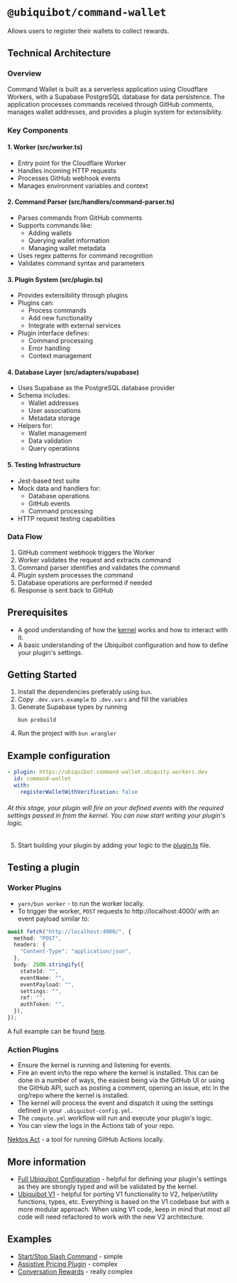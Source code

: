 # `@ubiquibot/command-wallet`

Allows users to register their wallets to collect rewards.

## Technical Architecture

### Overview

Command Wallet is built as a serverless application using Cloudflare Workers, with a Supabase PostgreSQL database for data persistence. The application processes commands received through GitHub comments, manages wallet addresses, and provides a plugin system for extensibility.

### Key Components

#### 1. Worker (src/worker.ts)

- Entry point for the Cloudflare Worker
- Handles incoming HTTP requests
- Processes GitHub webhook events
- Manages environment variables and context

#### 2. Command Parser (src/handlers/command-parser.ts)

- Parses commands from GitHub comments
- Supports commands like:
  - Adding wallets
  - Querying wallet information
  - Managing wallet metadata
- Uses regex patterns for command recognition
- Validates command syntax and parameters

#### 3. Plugin System (src/plugin.ts)

- Provides extensibility through plugins
- Plugins can:
  - Process commands
  - Add new functionality
  - Integrate with external services
- Plugin interface defines:
  - Command processing
  - Error handling
  - Context management

#### 4. Database Layer (src/adapters/supabase)

- Uses Supabase as the PostgreSQL database provider
- Schema includes:
  - Wallet addresses
  - User associations
  - Metadata storage
- Helpers for:
  - Wallet management
  - Data validation
  - Query operations

#### 5. Testing Infrastructure

- Jest-based test suite
- Mock data and handlers for:
  - Database operations
  - GitHub events
  - Command processing
- HTTP request testing capabilities

### Data Flow

1. GitHub comment webhook triggers the Worker
2. Worker validates the request and extracts command
3. Command parser identifies and validates the command
4. Plugin system processes the command
5. Database operations are performed if needed
6. Response is sent back to GitHub

## Prerequisites

- A good understanding of how the [kernel](https://github.com/ubiquity/ubiquibot-kernel) works and how to interact with it.
- A basic understanding of the Ubiquibot configuration and how to define your plugin's settings.

## Getting Started

1. Install the dependencies preferably using `bun`.
2. Copy `.dev.vars.example` to `.dev.vars` and fill the variables
3. Generate Supabase types by running
   ```shell
   bun prebuild
   ```
4. Run the project with `bun wrangler`

## Example configuration

```yml
- plugin: https://ubiquibot-command-wallet.ubiquity.workers.dev
  id: command-wallet
  with:
    registerWalletWithVerification: false
```

###### At this stage, your plugin will fire on your defined events with the required settings passed in from the kernel. You can now start writing your plugin's logic.

5. Start building your plugin by adding your logic to the [plugin.ts](./src/plugin.ts) file.

## Testing a plugin

### Worker Plugins

- `yarn/bun worker` - to run the worker locally.
- To trigger the worker, `POST` requests to http://localhost:4000/ with an event payload similar to:

```ts
await fetch("http://localhost:4000/", {
  method: "POST",
  headers: {
    "Content-Type": "application/json",
  },
  body: JSON.stringify({
    stateId: "",
    eventName: "",
    eventPayload: "",
    settings: "",
    ref: "",
    authToken: "",
  }),
});
```

A full example can be found [here](https://github.com/ubiquibot/assistive-pricing/blob/623ea3f950f04842f2d003bda3fc7b7684e41378/tests/http/request.http).

### Action Plugins

- Ensure the kernel is running and listening for events.
- Fire an event in/to the repo where the kernel is installed. This can be done in a number of ways, the easiest being via the GitHub UI or using the GitHub API, such as posting a comment, opening an issue, etc in the org/repo where the kernel is installed.
- The kernel will process the event and dispatch it using the settings defined in your `.ubiquibot-config.yml`.
- The `compute.yml` workflow will run and execute your plugin's logic.
- You can view the logs in the Actions tab of your repo.

[Nektos Act](https://github.com/nektos/act) - a tool for running GitHub Actions locally.

## More information

- [Full Ubiquibot Configuration](https://github.com/ubiquity/ubiquibot/blob/0fde7551585499b1e0618ec8ea5e826f11271c9c/src/types/configuration-types.ts#L62) - helpful for defining your plugin's settings as they are strongly typed and will be validated by the kernel.
- [Ubiquibot V1](https://github.com/ubiquity/ubiquibot) - helpful for porting V1 functionality to V2, helper/utility functions, types, etc. Everything is based on the V1 codebase but with a more modular approach. When using V1 code, keep in mind that most all code will need refactored to work with the new V2 architecture.

## Examples

- [Start/Stop Slash Command](https://github.com/ubq-testing/start-stop-module) - simple
- [Assistive Pricing Plugin](https://github.com/ubiquibot/assistive-pricing) - complex
- [Conversation Rewards](https://github.com/ubiquibot/conversation-rewards) - really complex
